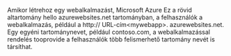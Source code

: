 Amikor létrehoz egy webalkalmazást, Microsoft Azure Ez a rövid altartomány hello azurewebsites.net tartományban, a felhasználók a webalkalmazás, például a http:// URL-cím&lt;mywebapp&gt;. azurewebsites.net. Egy egyéni tartománynevet, például contoso.com, a webalkalmazással rendelés tooprovide a felhasználók több felismerhető tartomány nevét is társíthat.

